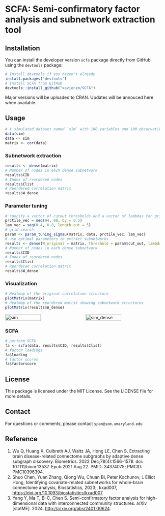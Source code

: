 # SCFA: Semi-confirmatory factor analysis and subnetwork extraction tool

## Installation
You can install the developer version `scfa` package directly from GitHub using the `devtools` package:

```r
# Install devtools if you haven't already
install.packages("devtools")
# Install SCFA from GitHub
devtools::install_github("xavienzo/SCFA")
```

Major versions will be uploaded to CRAN. Updates will be annouced here when available.

## Usage

```r
# A simulated dataset named `sim` with 100 variables and 100 observations
data(sim)
data <- sim
matrix <- cor(data)
```

### Subnetwork extraction
```r
results <- dense(matrix)
# Number of nodes in each dense subnetwork
results$CID
# Index of reordered nodes
results$Clist
# Reordered correlation matrix
results$W_dense
```
### Parameter tuning
```r
# specify a vector of cutout thresholds and a vector of lambdas for grid search
prctile_vec = seq(94, 99, by = 0.5)
lam_vec = seq(0.4, 0.8, length.out = 5)
# grid search
param <- param_tuning_sigmau(matrix, data, prctile_vec, lam_vec)
# use optimal parameters to extract subnetworks
results <- dense(W_original = matrix, threshold = param$cut_out, lambda = param$lambda_out)
# Number of nodes in each dense subnetwork
results$CID
# Index of reordered nodes
results$Clist
# Reordered correlation matrix
results$W_dense
```

### Visualization
```r
# Heatmap of the original correlation structure
plotMatrix(matrix)
# Heatmap of the reordered matrix showing subnetwork structures
plotMatrix(results$W_dense)
```
<div style="display: flex; justify-content: space-between;">
  <img src="https://github.com/user-attachments/assets/5da11b49-108e-4965-993d-75f83688281a" alt="sim" style="width: 48%;"/>
  <img src="https://github.com/user-attachments/assets/7f8a0133-ba30-4ea5-9cba-03ad104cec84" alt="sim_dense" style="width: 48%;"/>
</div>

### SCFA
```r
# perform SCFA
fa <- scfa(data, results$CID, results$Clist)
# factor loadings
fa$loading
# factor scores
fa$factorscore
```

## License
This package is licensed under the MIT License. See the LICENSE file for more details.

## Contact
For questions or comments, please contact `ypan@som.umaryland.edu`

## Reference

1. Wu Q, Huang X, Culbreth AJ, Waltz JA, Hong LE, Chen S. Extracting brain disease-related connectome subgraphs by adaptive dense subgraph discovery. Biometrics. 2022 Dec;78(4):1566-1578. doi: 10.1111/biom.13537. Epub 2021 Aug 22. PMID: 34374075; PMCID: PMC10396394.
2. Shuo Chen, Yuan Zhang, Qiong Wu, Chuan Bi, Peter Kochunov, L Elliot Hong, Identifying covariate-related subnetworks for whole-brain connectome analysis, Biostatistics, 2023;, kxad007, https://doi.org/10.1093/biostatistics/kxad007
3. Yang Y, Ma T, Bi C, Chen S. Semi-confirmatory factor analysis for high-dimensional data with interconnected community structures. arXiv [statME]. 2024. http://arxiv.org/abs/2401.00624.
